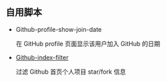 ## 自用脚本

- Github-profile-show-join-date 

  在 GitHub profile 页面显示该用户加入 GitHub 的日期

- [Github-index-filter](https://github.com/iMeiji/Github-index-filter)

  过滤 Github 首页个人项目 star/fork 信息

